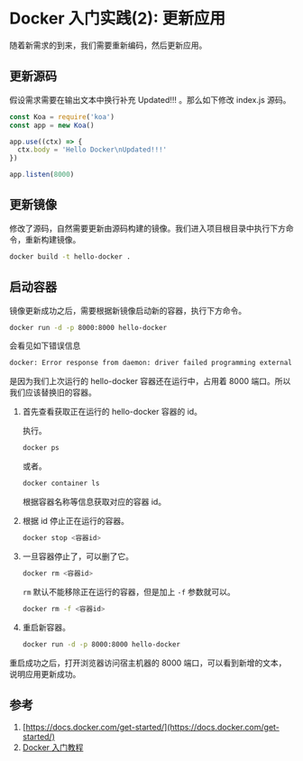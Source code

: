 # Docker 入门实践(2): 更新应用

随着新需求的到来，我们需要重新编码，然后更新应用。

## 更新源码

假设需求需要在输出文本中换行补充 Updated!!! 。那么如下修改 index.js 源码。

```js
const Koa = require('koa')
const app = new Koa()

app.use((ctx) => {
  ctx.body = 'Hello Docker\nUpdated!!!'
})

app.listen(8000)
```

## 更新镜像

修改了源码，自然需要更新由源码构建的镜像。我们进入项目根目录中执行下方命令，重新构建镜像。

```sh
docker build -t hello-docker .
```

## 启动容器

镜像更新成功之后，需要根据新镜像启动新的容器，执行下方命令。

```sh
docker run -d -p 8000:8000 hello-docker
```

会看见如下错误信息

```sh
docker: Error response from daemon: driver failed programming external connectivity on endpoint priceless_jepsen (fdf5a00787d29dcddbfa7bcf85b0ac5ec8ed3d5253060053c421050c1f64c101): Bind for 0.0.0.0:8000 failed: port is already allocated.
```

是因为我们上次运行的 hello-docker 容器还在运行中，占用着 8000 端口。所以我们应该替换旧的容器。

1. 首先查看获取正在运行的 hello-docker 容器的 id。

   执行。

   ```sh
   docker ps
   ```

   或者。

   ```sh
   docker container ls
   ```

   根据容器名称等信息获取对应的容器 id。

2. 根据 id 停止正在运行的容器。

   ```sh
   docker stop <容器id>
   ```

3. 一旦容器停止了，可以删了它。

   ```sh
   docker rm <容器id>
   ```

   `rm` 默认不能移除正在运行的容器，但是加上 `-f` 参数就可以。

   ```sh
   docker rm -f <容器id>
   ```

4. 重启新容器。

   ```sh
   docker run -d -p 8000:8000 hello-docker
   ```

重启成功之后，打开浏览器访问宿主机器的 8000 端口，可以看到新增的文本，说明应用更新成功。

## 参考

1. [https://docs.docker.com/get-started/](https://docs.docker.com/get-started/)
2. [Docker 入门教程](http://www.ruanyifeng.com/blog/2018/02/docker-tutorial.html)

